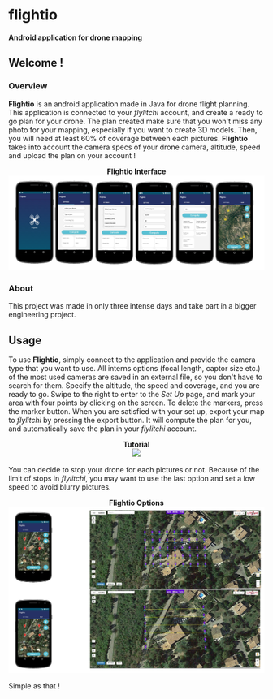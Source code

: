 # flightio

**Android application for drone mapping**


## Welcome !

### Overview

**Flightio** is an android application made in Java for drone flight planning. This application is connected to your *flylitchi* account, and create a ready to go plan for your drone. The plan created make sure that you won't miss any photo for your mapping, especially if you want to create 3D models. Then, you will need at least 60% of coverage between each pictures. **Flightio** takes into account the camera specs of your drone camera, altitude, speed and upload the plan on your account !

<p align="center">
  <b>Flightio Interface</b><br>
  <img src="img/flightio.PNG">
  <br>
</p>

### About

This project was made in only three intense days and take part in a bigger engineering project. 

## Usage

To use **Flightio**, simply connect to the application and provide the camera type that you want to use. All interns options (focal length, captor size etc.) of the most used cameras are saved in an external file, so you don't have to search for them. Specify the altitude, the speed and coverage, and you are ready to go. Swipe to the right to enter to the *Set Up* page, and mark your area with four points by clicking on the screen. To delete the markers, press the marker button.
When you are satisfied with your set up, export your map to *flylitchi* by pressing the export button. It will compute the plan for you, and automatically save the plan in your *flylitchi* account.


<p align="center">
  <b>Tutorial</b><br>
  <img src="img/flightio.gif">
  <br>
</p>

You can decide to stop your drone for each pictures or not. Because of the limit of stops in *flylitchi*, you may want to use the last option and set a low speed to avoid blurry pictures.

<p align="center">
  <b>Flightio Options</b><br>
  <img src="img/flightio_big.PNG">
  <br>
</p>

Simple as that !



